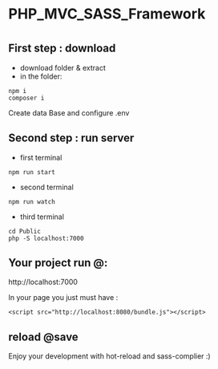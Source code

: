 # PHP_MVC_SASS_Framework
# 
## First step : download

- download folder & extract
- in the folder:

```` 
npm i
composer i
````

Create data Base and configure .env

## Second step : run server

- first terminal
````
npm run start
````
- second terminal
````
npm run watch
````
- third terminal
````
cd Public
php -S localhost:7000
````

Your project run @:
-
http://localhost:7000



In your page you just must have :

````
<script src="http://localhost:8080/bundle.js"></script>
```` 

reload @save 
-----


Enjoy your development with hot-reload and sass-complier :) 
